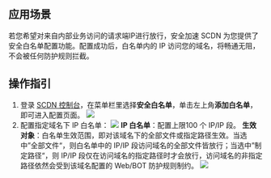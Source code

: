 ## 应用场景

若您希望对来自内部业务访问的请求端IP进行放行，安全加速 SCDN 为您提供了安全白名单配置功能。配置成功后，白名单内的 IP 访问您的域名，将畅通无阻，不会被任何防护规则拦截。

## 操作指引

1. 登录 [SCDN 控制台](https://console.cloud.tencent.com/cdn/scdn/whitelist)，在菜单栏里选择**安全白名单**，单击左上角**添加白名单**，即可进入配置页面。
![](https://qcloudimg.tencent-cloud.cn/raw/bda9039fc763405e151a6706feec8ebc.jpg)
2. 配置指定域名下 IP 白名单：
![](https://qcloudimg.tencent-cloud.cn/raw/f5d96a692b00c41e4f49a067f3908eb7.jpg)
**IP 白名单**：配置上限100 个 IP/IP 段。
**生效对象**：白名单生效范围，即对该域名下的全部文件或指定路径生效。当选中”全部文件“，则白名单中的 IP/IP 段访问域名的全部文件皆放行；当选中”制定路径“，则 IP/IP 段仅在访问域名的指定路径时才会放行，访问域名的非指定路径依然会受到该域名配置的 Web/BOT 防护规则制约。
![](https://qcloudimg.tencent-cloud.cn/raw/5440412d8f58a76c7f278ab4d0096819.jpg)
